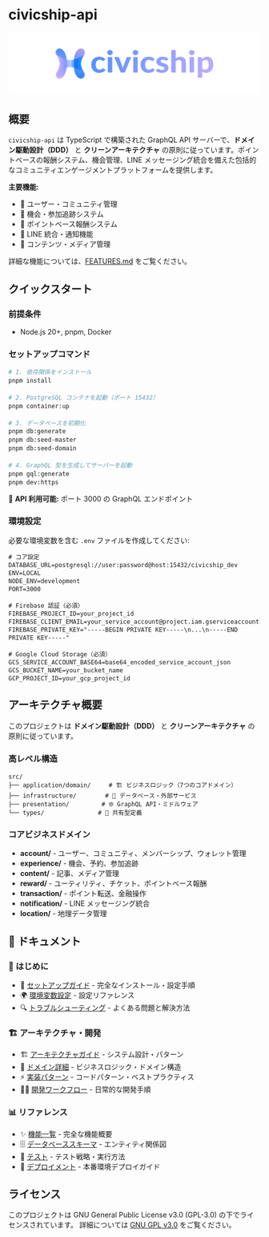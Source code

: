 # civicship-api
![logo.svg](./docs/asset/logo.svg)

## 概要

`civicship-api` は TypeScript で構築された GraphQL API サーバーで、**ドメイン駆動設計（DDD）** と **クリーンアーキテクチャ** の原則に従っています。ポイントベースの報酬システム、機会管理、LINE メッセージング統合を備えた包括的なコミュニティエンゲージメントプラットフォームを提供します。

**主要機能:**
- 👤 ユーザー・コミュニティ管理
- 🎯 機会・参加追跡システム
- 🎫 ポイントベース報酬システム
- 📱 LINE 統合・通知機能
- 📝 コンテンツ・メディア管理

詳細な機能については、[FEATURES.md](./docs/FEATURES.md) をご覧ください。

## クイックスタート

### 前提条件
- Node.js 20+, pnpm, Docker

### セットアップコマンド
```bash
# 1. 依存関係をインストール
pnpm install

# 2. PostgreSQL コンテナを起動（ポート 15432）
pnpm container:up

# 3. データベースを初期化
pnpm db:generate
pnpm db:seed-master
pnpm db:seed-domain

# 4. GraphQL 型を生成してサーバーを起動
pnpm gql:generate
pnpm dev:https
```

🚀 **API 利用可能:** ポート 3000 の GraphQL エンドポイント

### 環境設定

必要な環境変数を含む `.env` ファイルを作成してください:

```env
# コア設定
DATABASE_URL=postgresql://user:password@host:15432/civicship_dev
ENV=LOCAL
NODE_ENV=development
PORT=3000

# Firebase 認証（必須）
FIREBASE_PROJECT_ID=your_project_id
FIREBASE_CLIENT_EMAIL=your_service_account@project.iam.gserviceaccount.com
FIREBASE_PRIVATE_KEY="-----BEGIN PRIVATE KEY-----\n...\n-----END PRIVATE KEY-----"

# Google Cloud Storage（必須）
GCS_SERVICE_ACCOUNT_BASE64=base64_encoded_service_account_json
GCS_BUCKET_NAME=your_bucket_name
GCP_PROJECT_ID=your_gcp_project_id
```

## アーキテクチャ概要

このプロジェクトは **ドメイン駆動設計（DDD）** と **クリーンアーキテクチャ** の原則に従っています。

### 高レベル構造
```
src/
├── application/domain/     # 🏗️ ビジネスロジック（7つのコアドメイン）
├── infrastructure/        # 🔌 データベース・外部サービス
├── presentation/         # 🌐 GraphQL API・ミドルウェア
└── types/               # 📝 共有型定義
```

### コアビジネスドメイン
- **account/** - ユーザー、コミュニティ、メンバーシップ、ウォレット管理
- **experience/** - 機会、予約、参加追跡
- **content/** - 記事、メディア管理
- **reward/** - ユーティリティ、チケット、ポイントベース報酬
- **transaction/** - ポイント転送、金融操作
- **notification/** - LINE メッセージング統合
- **location/** - 地理データ管理

## 📖 ドキュメント

### 🚀 はじめに
- 🔧 [セットアップガイド](./docs/SETUP.md) - 完全なインストール・設定手順
- 🌍 [環境変数設定](./docs/ENVIRONMENT.md) - 設定リファレンス
- 🔍 [トラブルシューティング](./docs/TROUBLESHOOTING.md) - よくある問題と解決方法

### 🏗️ アーキテクチャ・開発
- 🏗️ [アーキテクチャガイド](./docs/ARCHITECTURE.md) - システム設計・パターン
- 🎯 [ドメイン詳細](./docs/DOMAINS.md) - ビジネスロジック・ドメイン構造
- ⚡ [実装パターン](./docs/PATTERNS.md) - コードパターン・ベストプラクティス
- 👨‍💻 [開発ワークフロー](./docs/DEVELOPMENT.md) - 日常的な開発手順

### 📊 リファレンス
- ✨ [機能一覧](./docs/FEATURES.md) - 完全な機能概要
- 🗄️ [データベーススキーマ](./docs/ERD.md) - エンティティ関係図
- 🧪 [テスト](./docs/TESTING.md) - テスト戦略・実行方法
- 🚀 [デプロイメント](./docs/DEPLOYMENT.md) - 本番環境デプロイガイド

## ライセンス

このプロジェクトは GNU General Public License v3.0 (GPL-3.0) の下でライセンスされています。
詳細については [GNU GPL v3.0](https://www.gnu.org/licenses/gpl-3.0.html) をご覧ください。
